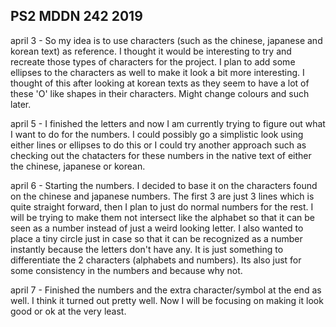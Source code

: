 ## PS2 MDDN 242 2019

april 3 - So my idea is to use characters (such as the chinese, japanese and korean text) as reference. I thought it would be interesting to try and recreate those types of characters for the project. I plan to add some ellipses to the characters as well to make it look a bit more interesting. I thought of this after looking at korean texts as they seem to have a lot of these 'O' like shapes in their characters. Might change colours and such later.

april 5 - I finished the letters and now I am currently trying to figure out what I want to do for the numbers. I could possibly go a simplistic look using either lines or ellipses to do this or I could try another approach such as checking out the chatacters for these numbers in the native text of either the chinese, japanese or korean.

april 6 - Starting the numbers. I decided to base it on the characters found on the chinese and japanese numbers. The first 3 are just 3 lines which is quite straight forward, then I plan to just do normal numbers for the rest. I will be trying to make them not intersect like the alphabet so that it can be seen as a number instead of just a weird looking letter. I also wanted to place a tiny circle just in case so that it can be recognized as a number instantly because the letters don't have any. It is just something to differentiate the 2 characters (alphabets and numbers). Its also just for some consistency in the numbers and because why not.

april 7 - Finished the numbers and the extra character/symbol at the end as well. I think it turned out pretty well. Now I will be focusing on making it look good or ok at the very least.
